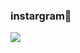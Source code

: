 ### instargram👋
<a href="https://github.com/chldudms/2024cpp/commit/100d9a82436bad99a8b7240a8e4948b7f79ab80b" target="_blank"><img src="https://img.shields.io/badge/뱃지레이블-배경색?style=뱃지모양&logo=로고&logoColor=로고색상"/></a>
<div align="center">
<div align="center">
  <img src=" "C:\Users\yueun\Pictures\KakaoTalk_20240126_170019643_01 - 복사본.jpg"" />
</div>
</div>
<!--
**chldudms/chldudms** is a ✨ _special_ ✨ repository because its `README.md` (this file) appears on your GitHub profile.

Here are some ideas to get you started:

- 🔭 I’m currently working on ...
- 🌱 I’m currently learning ...
- 👯 I’m looking to collaborate on ...
- 🤔 I’m looking for help with ...
- 💬 Ask me about ...
- 📫 How to reach me: ...
- 😄 Pronouns: ...
- ⚡ Fun fact: ...
-->
